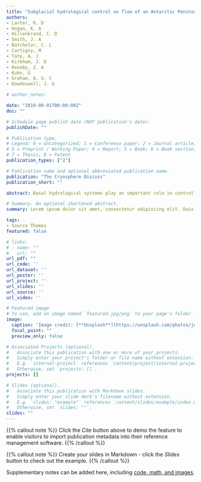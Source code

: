 ```yaml
---
title: "Subglacial hydrological control on flow of an Antarctic Peninsula palaeo-ice stream"
authors:
- Larter, R. D
- Hogan, K. A
- Hillenbrand, C. D
- Smith, J. A
- Batchelor, C. L
- Cartigny, M
- Tate, A. J
- Kirkham, J. D
- Roseby, Z. A
- Kuhn, G
- Graham, A. G. C
- Dowdeswell, J. A

# author_notes:

date: "2019-09-01T00:00:00Z"
doi: ""

# Schedule page publish date (NOT publication's date).
publishDate: ""

# Publication type.
# Legend: 0 = Uncategorized; 1 = Conference paper; 2 = Journal article;
# 3 = Preprint / Working Paper; 4 = Report; 5 = Book; 6 = Book section;
# 7 = Thesis; 8 = Patent
publication_types: ["2"]

# Publication name and optional abbreviated publication name.
publication: "The Cryosphere Discuss"
publication_short: ""

abstract: Basal hydrological systems play an important role in controlling the dynamic behaviour of ice streams. Data showing their morphology and relationship to geological substrates beneath modern ice streams are, however, sparse and difficult to collect. We present new multibeam bathymetry data that make the Anvers-Hugo Trough west of the Antarctic Peninsula the most completely surveyed palaeo-ice stream pathway in Antarctica. The data reveal a diverse range of landforms, including streamlined features where there was fast flow in the palaeo-ice stream, channels eroded by flow of subglacial water, and compelling evidence of palaeo-ice stream shear margin locations. We interpret landforms as indicating that subglacial water availability played an important role in facilitating ice stream flow and controlling shear margin positions. Water was likely supplied to the ice stream bed episodically as a result of outbursts from a subglacial lake located in the Palmer Deep basin on the inner continental shelf. These interpretations have implications for controls on the onset of fast ice flow, the dynamic behaviour of palaeo-ice streams on the Antarctic continental shelf, and potentially also for behaviour of modern ice streams.

# Summary. An optional shortened abstract.
summary: Lorem ipsum dolor sit amet, consectetur adipiscing elit. Duis posuere tellus ac convallis placerat. Proin tincidunt magna sed ex sollicitudin condimentum.

tags:
- Source Themes
featured: false

# links:
# - name: ""
#   url: ""
url_pdf: ""
url_code: ''
url_dataset: ''
url_poster: ''
url_project: ''
url_slides: ''
url_source: ''
url_video: ''

# Featured image
# To use, add an image named `featured.jpg/png` to your page's folder. 
image:
  caption: 'Image credit: [**Unsplash**](https://unsplash.com/photos/jdD8gXaTZsc)'
  focal_point: ""
  preview_only: false

# Associated Projects (optional).
#   Associate this publication with one or more of your projects.
#   Simply enter your project's folder or file name without extension.
#   E.g. `internal-project` references `content/project/internal-project/index.md`.
#   Otherwise, set `projects: []`.
projects: []

# Slides (optional).
#   Associate this publication with Markdown slides.
#   Simply enter your slide deck's filename without extension.
#   E.g. `slides: "example"` references `content/slides/example/index.md`.
#   Otherwise, set `slides: ""`.
slides: ""
---
```


{{% callout note %}}
Click the *Cite* button above to demo the feature to enable visitors to import publication metadata into their reference management software.
{{% /callout %}}

{{% callout note %}}
Create your slides in Markdown - click the *Slides* button to check out the example.
{{% /callout %}}

Supplementary notes can be added here, including [code, math, and images](https://wowchemy.com/docs/writing-markdown-latex/).
